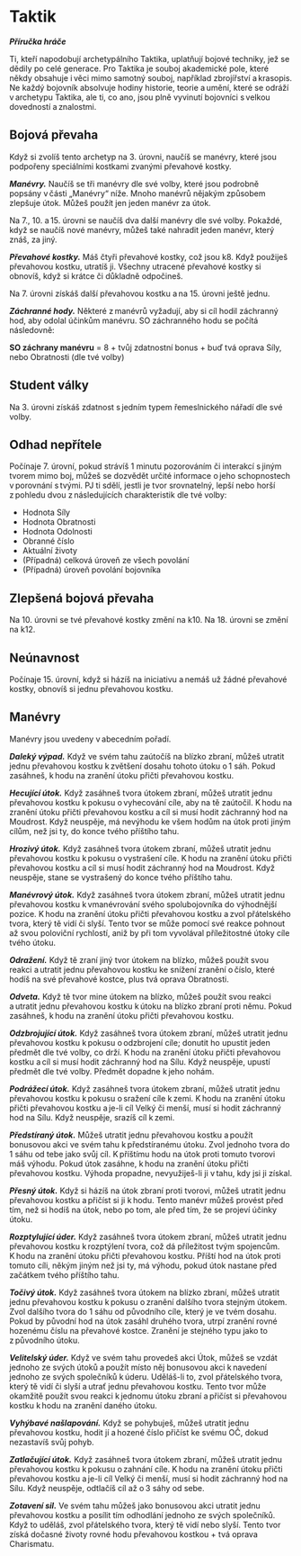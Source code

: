 # Taktik

***Příručka hráče***
  
Ti, kteří napodobují archetypálního Taktika, uplatňují bojové techniky, jež se dědily po celé generace. Pro Taktika je souboj akademické pole, které někdy obsahuje i věci mimo samotný souboj, například zbrojířství a krasopis. Ne každý bojovník absolvuje hodiny historie, teorie a umění, které se odráží v archetypu Taktika, ale ti, co ano, jsou plně vyvinutí bojovníci s velkou dovedností a znalostmi.
  
## Bojová převaha
  
Když si zvolíš tento archetyp na 3. úrovni, naučíš se manévry, které jsou podpořeny speciálními kostkami zvanými převahové kostky.
  
***Manévry.*** Naučíš se tři manévry dle své volby, které jsou podrobně popsány v části „Manévry“ níže. Mnoho manévrů nějakým způsobem zlepšuje útok. Můžeš použít jen jeden manévr za útok.
  
Na 7., 10. a 15. úrovni se naučíš dva další manévry dle své volby. Pokaždé, když se naučíš nové manévry, můžeš také nahradit jeden manévr, který znáš, za jiný.
  
***Převahové kostky.*** Máš čtyři převahové kostky, což jsou k8. Když použiješ převahovou kostku, utratíš ji. Všechny utracené převahové kostky si obnovíš, když si krátce či důkladně odpočineš.
  
Na 7. úrovni získáš další převahovou kostku a na 15. úrovni ještě jednu.
  
***Záchranné hody.*** Některé z manévrů vyžadují, aby si cíl hodil záchranný hod, aby odolal účinkům manévru. SO záchranného hodu se počítá následovně:
  
**SO záchrany manévru** = 8 + tvůj zdatnostní bonus + buď tvá oprava Síly, nebo Obratnosti (dle tvé volby)
  
## Student války
  
Na 3. úrovni získáš zdatnost s jedním typem řemeslnického nářadí dle své volby.
  
## Odhad nepřítele
  
Počínaje 7. úrovní, pokud strávíš 1 minutu pozorováním či interakcí s jiným tvorem mimo boj, můžeš se dozvědět určité informace o jeho schopnostech v porovnání s tvými. PJ ti sdělí, jestli je tvor srovnatelný, lepší nebo horší z pohledu dvou z následujících charakteristik dle tvé volby:
  
 * Hodnota Síly  
 * Hodnota Obratnosti  
 * Hodnota Odolnosti  
 * Obranné číslo  
 * Aktuální životy  
 * (Případná) celková úroveň ze všech povolání  
 * (Případná) úroveň povolání bojovníka
  
## Zlepšená bojová převaha
  
Na 10. úrovni se tvé převahové kostky změní na k10. Na 18. úrovni se změní na k12.
  
## Neúnavnost
  
Počínaje 15. úrovní, když si házíš na iniciativu a nemáš už žádné převahové kostky, obnovíš si jednu převahovou kostku.
  
## Manévry
  
Manévry jsou uvedeny v abecedním pořadí.
  
***Daleký výpad.*** Když ve svém tahu zaútočíš na blízko zbraní, můžeš utratit jednu převahovou kostku k zvětšení dosahu tohoto útoku o 1 sáh. Pokud zasáhneš, k hodu na zranění útoku přičti převahovou kostku.
  
***Hecující útok.*** Když zasáhneš tvora útokem zbraní, můžeš utratit jednu převahovou kostku k pokusu o vyhecování cíle, aby na tě zaútočil. K hodu na zranění útoku přičti převahovou kostku a cíl si musí hodit záchranný hod na Moudrost. Když neuspěje, má nevýhodu ke všem hodům na útok proti jiným cílům, než jsi ty, do konce tvého příštího tahu.
  
***Hrozivý útok.*** Když zasáhneš tvora útokem zbraní, můžeš utratit jednu převahovou kostku k pokusu o vystrašení cíle. K hodu na zranění útoku přičti převahovou kostku a cíl si musí hodit záchranný hod na Moudrost. Když neuspěje, stane se vystrašený do konce tvého příštího tahu.
  
***Manévrový útok.*** Když zasáhneš tvora útokem zbraní, můžeš utratit jednu převahovou kostku k vmanévrování svého spolubojovníka do výhodnější pozice. K hodu na zranění útoku přičti převahovou kostku a zvol přátelského tvora, který tě vidí či slyší. Tento tvor se může pomocí své reakce pohnout až svou poloviční rychlostí, aniž by při tom vyvolával příležitostné útoky cíle tvého útoku.
  
***Odražení.*** Když tě zraní jiný tvor útokem na blízko, můžeš použít svou reakci a utratit jednu převahovou kostku ke snížení zranění o číslo, které hodíš na své převahové kostce, plus tvá oprava Obratnosti.
  
***Odveta.*** Když tě tvor mine útokem na blízko, můžeš použít svou reakci a utratit jednu převahovou kostku k útoku na blízko zbraní proti němu. Pokud zasáhneš, k hodu na zranění útoku přičti převahovou kostku.
  
***Odzbrojující útok.*** Když zasáhneš tvora útokem zbraní, můžeš utratit jednu převahovou kostku k pokusu o odzbrojení cíle; donutit ho upustit jeden předmět dle tvé volby, co drží. K hodu na zranění útoku přičti převahovou kostku a cíl si musí hodit záchranný hod na Sílu. Když neuspěje, upustí předmět dle tvé volby. Předmět dopadne k jeho nohám.
  
***Podrážecí útok.*** Když zasáhneš tvora útokem zbraní, můžeš utratit jednu převahovou kostku k pokusu o sražení cíle k zemi. K hodu na zranění útoku přičti převahovou kostku a je-li cíl Velký či menší, musí si hodit záchranný hod na Sílu. Když neuspěje, srazíš cíl k zemi.
  
***Předstíraný útok.*** Můžeš utratit jednu převahovou kostku a použít bonusovou akci ve svém tahu k předstíranému útoku. Zvol jednoho tvora do 1 sáhu od tebe jako svůj cíl. K příštímu hodu na útok proti tomuto tvorovi máš výhodu. Pokud útok zasáhne, k hodu na zranění útoku přičti převahovou kostku. Výhoda propadne, nevyužiješ-li ji v tahu, kdy jsi ji získal.
  
***Přesný útok.*** Když si házíš na útok zbraní proti tvorovi, můžeš utratit jednu převahovou kostku a přičíst si ji k hodu. Tento manévr můžeš provést před tím, než si hodíš na útok, nebo po tom, ale před tím, že se projeví účinky útoku.
  
***Rozptylující úder.*** Když zasáhneš tvora útokem zbraní, můžeš utratit jednu převahovou kostku k rozptýlení tvora, což dá příležitost tvým spojencům. K hodu na zranění útoku přičti převahovou kostku. Příští hod na útok proti tomuto cíli, někým jiným než jsi ty, má výhodu, pokud útok nastane před začátkem tvého příštího tahu. 
 
***Točivý útok.*** Když zasáhneš tvora útokem na blízko zbraní, můžeš utratit jednu převahovou kostku k pokusu o zranění dalšího tvora stejným útokem. Zvol dalšího tvora do 1 sáhu od původního cíle, který je ve tvém dosahu. Pokud by původní hod na útok zasáhl druhého tvora, utrpí zranění rovné hozenému číslu na převahové kostce. Zranění je stejného typu jako to z původního útoku.
  
***Velitelský úder.*** Když ve svém tahu provedeš akci Útok, můžeš se vzdát jednoho ze svých útoků a použít místo něj bonusovou akci k navedení jednoho ze svých společníků k úderu. Uděláš-li to, zvol přátelského tvora, který tě vidí či slyší a utrať jednu převahovou kostku. Tento tvor může okamžitě použít svou reakci k jednomu útoku zbraní a přičíst si převahovou kostku k hodu na zranění daného útoku.
  
***Vyhýbavé našlapování.*** Když se pohybuješ, můžeš utratit jednu převahovou kostku, hodit jí a hozené číslo přičíst ke svému OČ, dokud nezastavíš svůj pohyb.
  
***Zatlačující útok.*** Když zasáhneš tvora útokem zbraní, můžeš utratit jednu převahovou kostku k pokusu o zahnání cíle. K hodu na zranění útoku přičti převahovou kostku a je-li cíl Velký či menší, musí si hodit záchranný hod na Sílu. Když neuspěje, odtlačíš cíl až o 3 sáhy od sebe.
  
***Zotavení sil.*** Ve svém tahu můžeš jako bonusovou akci utratit jednu převahovou kostku a posílit tím odhodlání jednoho ze svých společníků. Když to uděláš, zvol přátelského tvora, který tě vidí nebo slyší. Tento tvor získá dočasné životy rovné hodu převahovou kostkou + tvá oprava Charismatu.
<!--stackedit_data:
eyJoaXN0b3J5IjpbNDM1MzAwMDExLDczMDk5ODExNl19
-->